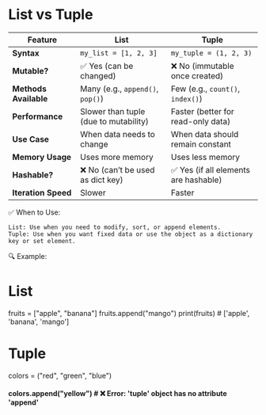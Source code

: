 # List vs Tuple

| Feature               | **List**                              | **Tuple**                            |
| --------------------- | ------------------------------------- | ------------------------------------ |
| **Syntax**            | `my_list = [1, 2, 3]`                 | `my_tuple = (1, 2, 3)`               |
| **Mutable?**          | ✅ Yes (can be changed)                | ❌ No (immutable once created)        |
| **Methods Available** | Many (e.g., `append()`, `pop()`)      | Few (e.g., `count()`, `index()`)     |
| **Performance**       | Slower than tuple (due to mutability) | Faster (better for read-only data)   |
| **Use Case**          | When data needs to change             | When data should remain constant     |
| **Memory Usage**      | Uses more memory                      | Uses less memory                     |
| **Hashable?**         | ❌ No (can’t be used as dict key)      | ✅ Yes (if all elements are hashable) |
| **Iteration Speed**   | Slower                                | Faster                               |

✅ When to Use:

    List: Use when you need to modify, sort, or append elements.
    Tuple: Use when you want fixed data or use the object as a dictionary key or set element.

🔍 Example:

# List
fruits = ["apple", "banana"]
fruits.append("mango")
print(fruits)  # ['apple', 'banana', 'mango']

# Tuple
colors = ("red", "green", "blue")
#### colors.append("yellow")  # ❌ Error: 'tuple' object has no attribute 'append'


